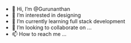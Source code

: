 - 👋 Hi, I’m @Gurunanthan
- 👀 I’m interested in designing
- 🌱 I’m currently learning full stack development
- 💞️ I’m looking to collaborate on ...
- 📫 How to reach me ...

<!---
Gurunanthan/Gurunanthan is a ✨ special ✨ repository because its `README.md` (this file) appears on your GitHub profile.
You can click the Preview link to take a look at your changes.
--->
